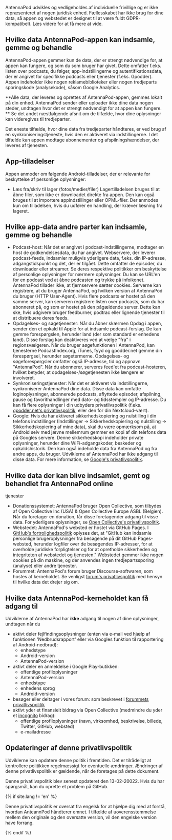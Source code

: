 AntennaPod udvikles og vedligeholdes af individuelle frivillige og er ikke
repræsenteret af nogen juridisk enhed. Fællesskabet har ikke brug for dine data,
så appen og webstedet er designet til at være fuldt GDPR-kompatibelt. Læs videre
for at få mere at vide.

## Hvilke data AntennaPod-appen kan indsamle, gemme og behandle

AntennaPod-appen gemmer kun de data, der er strengt nødvendige for, at appen kan
fungere, og som du som bruger har givet. Dette omfatter f.eks. listen over
podcasts, du følger, app-indstillingerne og autentifikationsdata, der er angivet
for specifikke podcasts eller tjenester (f.eks. Gpodder). Appen indeholder ikke
nogen reklamebiblioteker eller nogen tredjeparts sporingskode (analysekode),
såsom Google Analytics.

**Alle data, der leveres og oprettes af AntennaPod-appen, gemmes lokalt på din
enhed. AntennaPod sender eller uploader ikke dine data nogen steder, undtagen
hvor det er strengt nødvendigt for at appen kan fungere. ** Se det andet
næstfølgende afsnit om de tilfælde, hvor dine oplysninger kan videregives til
tredjeparter.

Det eneste tilfælde, hvor dine data fra tredjeparter håndteres, er ved brug af
en synkroniseringstjeneste, hvis den er aktiveret via indstillingerne. I det
tilfælde kan appen modtage abonnementer og afspilningshændelser, der leveres af
tjenesten.

## App-tilladelser

Appen anmoder om følgende Android-tilladelser, der er relevante for beskyttelse
af personlige oplysninger:

- Læs fra/skriv til lager (fotos/medier/filer) Lagertilladelsen bruges til at
åbne filer, som ikke er downloadet direkte fra appen. Den kan også bruges til at
importere appindstillinger eller OPML-filer. Der anmodes kun om tilladelsen,
hvis du udfører en handling, der kræver læsning fra lageret.

## Hvilke app-data andre parter kan indsamle, gemme og behandle

- Podcast-host: Når det er angivet i podcast-indstillingerne, modtager en host
de godkendelsesdata, du har angivet. Webservere, der leverer podcast-feeds,
indsamler muligvis yderligere data, f.eks. din IP-adresse, adgangstidspunkt og
det, der er tilgået. Dette omfatter de episoder, du downloader eller streamer.
Se deres respektive politikker om beskyttelse af personlige oplysninger for
nærmere oplysninger. Du kan se URL'en for en podcast ved at åbne podcasten og
trykke på infoikonet. AntennaPod tillader ikke, at fjernservere sætter cookies.
Serverne kan registrere, at du bruger AntennaPod, og hvilken version af
AntennaPod du bruger (HTTP User-Agent). Hvis flere podcasts er hostet på den
samme server, kan serveren registrere listen over podcasts, som du har abonneret
på, og som er hostet på den pågældende server. Dette kan ske, hvis udgivere
bruger feedburner, podtrac eller lignende tjenester til at distribuere deres
feeds.
- Opdagelses- og søgetjenester: Når du åbner skærmen Opdag i appen, sender den
et opkald til Apple for at indsamle podcast-forslag. De kan gemme forespørgslen,
herunder land (der som standard er enhedens land). Disse forslag kan deaktiveres
ved at vælge "fra" i regionsvælgeren. Når du bruger søgefunktionen i AntennaPod,
kan tjenesterne PodcastIndex.org, iTunes, fyyd og gpodder.net gemme din
forespørgsel, herunder søgetermerne. Opdagelses- og søgeforespørgsler omfatter
også IP-adresse, tid og appnavn "AntennaPod". Når du abonnerer, serveres feed'et
fra podcast-hosteren, hvilket betyder, at opdagelses-/søgetjenesten ikke længere
er involveret.
- Synkroniseringstjenester: Når det er aktiveret via indstillingerne,
synkroniserer AntennaPod dine data. Disse data kan omfatte loginoplysninger,
abonnerede podcasts, aflyttede episoder, afspilning, pause og favorithandlinger
med dato- og tidsstempler og IP-adresse. Du kan få flere oplysninger i din
udbyders privatlivspolitik (f.eks. [gpodder.net's privatlivspolitik](https://gpodder.net/privacy),
eller den for din Nextcloud-vært).
- Google: Hvis du har aktiveret sikkerhedskopiering og nulstilling i din
telefons indstillinger (Indstillinger → Sikkerhedskopiering og nulstilling →
Sikkerhedskopiering af mine data), skal du være opmærksom på, at Android selv
med jævne mellemrum gemmer en kopi af din telefons data på Googles servere.
Denne sikkerhedskopi indeholder private oplysninger, herunder dine
WiFi-adgangskoder, beskeder og opkaldshistorik. Den kan også indeholde data fra
AntennaPod og fra andre apps, du bruger. Udviklerne af AntennaPod har ikke
adgang til disse data. For mere information, se [Google's privatlivspolitik](https://policies.google.com).

## Hvilke data der kan blive indsamlet, gemt og behandlet fra AntennaPod online
tjenester

- Donationssystemet: AntennaPod bruger Open Collective, som tilbydes af Open
Collective Inc (USA) & Open Collective Europe ASBL (Belgien). Når du foretager
en donation, får disse foretagender adgang til visse data. For yderligere
oplysninger, se [Open Collective's privatlivspolitik](https://opencollective.com/privacypolicy).
- Webstedet: AntennaPod's websted er hostet via GitHub Pages. I [GitHub's
fortrolighedspolitik](https://docs.github.com/en/github/site-policy/github-privacy-statement#github-pages)
oplyses det, at "GitHub kan indsamle personlige brugeroplysninger fra besøgende
på dit GitHub Pages-websted, herunder logfiler over de besøgendes IP-adresser,
for at overholde juridiske forpligtelser og for at opretholde sikkerheden og
integriteten af webstedet og tjenesten." Webstedet gemmer ikke nogen cookies på
din maskine, og der anvendes ingen tredjepartssporing (analyse) eller andre
tjenester.
- Forummet: AntennaPod's forum bruger Discourse-softwaren, som hostes af
kerneholdet. Se venligst [forum's privatlivspolitik](https://forum.antennapod.org/privacy)
med hensyn til hvilke data det drejer sig om.

## Hvilke data AntennaPod-kerneholdet kan få adgang til

Udviklerne af AntennaPod har **ikke** adgang til nogen af dine oplysninger,
undtagen når du

- aktivt deler fejlfindingsoplysninger (enten via e-mail ved hjælp af funktionen
'Nedbrudsrapport' eller via Googles funktion til rapportering af
Android-nedbrud):
   - enhedstype
   - Android-version
   - AntennaPod-version
- aktivt deler en anmeldelse i Google Play-butikken:
   - offentlige profiloplysninger
   - AntennaPod-version
   - enhedstype
   - enhedens sprog
   - Android-version
- besøger eller deltager i vores forum: som beskrevet i [forummets
privatlivspolitik](https://forum.antennapod.org/privacy)
- aktivt yder et finansielt bidrag via Open Collective (medmindre du yder et
[incognito](https://docs.opencollective.com/help/financial-contributors/payments#profile)
bidrag):
   - offentlige profiloplysninger (navn, virksomhed, beskrivelse, billede, Twitter,
      GitHub, websted)
   - e-mailadresse

## Opdateringer af denne privatlivspolitik

Udviklerne kan opdatere denne politik i fremtiden. Det er tilrådeligt at
kontrollere politikken regelmæssigt for eventuelle ændringer. Ændringer af denne
privatlivspolitik er gældende, når de foretages på dette dokument.

Denne privatlivspolitik blev senest opdateret den 13-02-20022. Hvis du har
spørgsmål, kan du oprette et problem på GitHub.

{% if site.lang != 'en' %}

Denne privatlivspolitik er oversat fra engelsk for at hjælpe dig med at forstå,
hvordan AnteannPod håndterer emnet. I tilfælde af uoverensstemmelse mellem den
originale og den oversatte version, vil den engelske version have forrang.

{% endif %}
